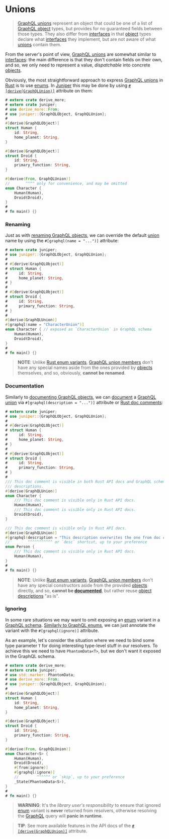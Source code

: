 Unions
======

> [GraphQL unions][0] represent an object that could be one of a list of [GraphQL object][10] types, but provides for no guaranteed fields between those types. They also differ from [interfaces][12] in that [object][10] types declare what [interfaces][12] they implement, but are not aware of what [unions][0] contain them.

From the server's point of view, [GraphQL unions][0] are somewhat similar to [interfaces][12]: the main difference is that they don't contain fields on their own, and so, we only need to represent a value, _dispatchable_ into concrete [objects][10].

Obviously, the most straightforward approach to express [GraphQL unions][0] in [Rust] is to use [enums][22]. In [Juniper] this may be done by using [`#[derive(GraphQLUnion)]`][2] attribute on them:
```rust
# extern crate derive_more;
# extern crate juniper;
# use derive_more::From;
# use juniper::{GraphQLObject, GraphQLUnion};
# 
#[derive(GraphQLObject)]
struct Human {
    id: String,
    home_planet: String,
}

#[derive(GraphQLObject)]
struct Droid {
    id: String,
    primary_function: String,
}

#[derive(From, GraphQLUnion)]
//       ^^^^ only for convenience, and may be omitted
enum Character {
    Human(Human),
    Droid(Droid),
}
#
# fn main() {}
```


### Renaming

Just as with [renaming GraphQL objects](objects/index.md#renaming), we can override the default [union][0] name by using the `#[graphql(name = "...")]` attribute:
```rust
# extern crate juniper;
# use juniper::{GraphQLObject, GraphQLUnion};
# 
# #[derive(GraphQLObject)]
# struct Human {
#     id: String,
#     home_planet: String,
# }
#
# #[derive(GraphQLObject)]
# struct Droid {
#     id: String,
#     primary_function: String,
# }
#
#[derive(GraphQLUnion)]
#[graphql(name = "CharacterUnion")]
enum Character { // exposed as `CharacterUnion` in GraphQL schema
    Human(Human),
    Droid(Droid),
}
#
# fn main() {}
```
> **NOTE**: Unlike [Rust enum variants][22], [GraphQL union members][0] don't have any special names aside from the ones provided by [objects][10] themselves, and so, obviously, **cannot be renamed**.


### Documentation

Similarly to [documenting GraphQL objects](objects/index.md#documentation), we can [document][7] a [GraphQL union][0] via `#[graphql(description = "...")]` attribute or [Rust doc comments][6]:
```rust
# extern crate juniper;
# use juniper::{GraphQLObject, GraphQLUnion};
# 
# #[derive(GraphQLObject)]
# struct Human {
#     id: String,
#     home_planet: String,
# }
#
# #[derive(GraphQLObject)]
# struct Droid {
#     id: String,
#     primary_function: String,
# }
#
/// This doc comment is visible in both Rust API docs and GraphQL schema 
/// descriptions.
#[derive(GraphQLUnion)]
enum Character {
    /// This doc comment is visible only in Rust API docs.
    Human(Human),
    /// This doc comment is visible only in Rust API docs.
    Droid(Droid),
}

/// This doc comment is visible only in Rust API docs.
#[derive(GraphQLUnion)]
#[graphql(description = "This description overwrites the one from doc comment.")]
//        ^^^^^^^^^^^ or `desc` shortcut, up to your preference
enum Person {
    /// This doc comment is visible only in Rust API docs.
    Human(Human),
}
#
# fn main() {}
```
> **NOTE**: Unlike [Rust enum variants][22], [GraphQL union members][0] don't have any special constructors aside from the provided [objects][10] directly, and so, **cannot be [documented][7]**, but rather reuse [object descriptions][7] "as is".


### Ignoring

In some rare situations we may want to omit exposing an [enum][22] variant in a [GraphQL schema][1]. [Similarly to GraphQL enums](enums.md#ignoring), we can just annotate the variant with the `#[graphql(ignore)]` attribute.

As an example, let's consider the situation where we need to bind some type parameter `T` for doing interesting type-level stuff in our resolvers. To achieve this we need to have `PhantomData<T>`, but we don't want it exposed in the GraphQL schema.

```rust
# extern crate derive_more;
# extern crate juniper;
# use std::marker::PhantomData;
# use derive_more::From;
# use juniper::{GraphQLObject, GraphQLUnion};
#
#[derive(GraphQLObject)]
struct Human {
    id: String,
    home_planet: String,
}

#[derive(GraphQLObject)]
struct Droid {
    id: String,
    primary_function: String,
}

#[derive(From, GraphQLUnion)]
enum Character<S> {
    Human(Human),
    Droid(Droid),
    #[from(ignore)]
    #[graphql(ignore)]  
    //        ^^^^^^ or `skip`, up to your preference
    _State(PhantomData<S>),
}
#
# fn main() {}
```
> **WARNING**: It's the _library user's responsibility_ to ensure that ignored [enum][22] variant is **never** returned from resolvers, otherwise resolving the [GraphQL] query will **panic in runtime**.

> **TIP**: See more available features in the API docs of the [`#[derive(GraphQLUnion)]`][2] attribute.




[GraphQL]: https://graphql.org
[Juniper]: https://docs.rs/juniper
[Rust]: https://www.rust-lang.org

[0]: https://spec.graphql.org/October2021#sec-Unions
[1]: https://graphql.org/learn/schema
[2]: https://docs.rs/juniper/0.16.2/juniper/derive.GraphQLUnion.html
[6]: https://doc.rust-lang.org/reference/comments.html#doc-comments
[7]: https://spec.graphql.org/October2021#sec-Descriptions
[10]: https://spec.graphql.org/October2021#sec-Objects
[11]: https://spec.graphql.org/October2021#sec-Enums
[12]: https://spec.graphql.org/October2021#sec-Interfaces
[22]: https://doc.rust-lang.org/reference/items/enumerations.html#enumerations
